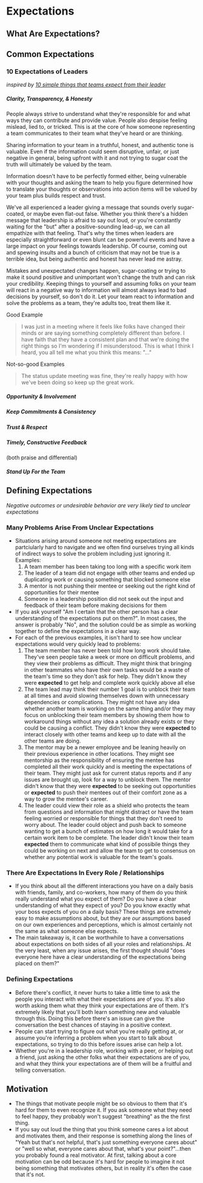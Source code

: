 # Expectations

## What Are Expectations?

## Common Expectations

### 10 Expectations of Leaders
_inspired by [10 simple things that teams expect from their leader](https://www.inc.com/gordon-tredgold/10-simple-things-that-teams-expect-from-their-leader.html)_

##### Clarity, Transparency, & Honesty
People always strive to understand what they're responsible for and what ways they can contribute and provide value. People also despise feeling mislead, lied to, or tricked.  This is at the core of how someone representing a team communicates to their team what they've heard or are thinking.

Sharing information to your team in a truthful, honest, and authentic tone is valuable.  Even if the information could seem disruptive, unfair, or just negative in general, being upfront with it and not trying to sugar coat the truth will ultimately be valued by the team.

Information doesn't have to be perfectly formed either, being vulnerable with your thoughts and asking the team to help you figure determined how to translate your thoughts or observations into action items will be valued by your team plus builds respect and trust.

We've all experienced a leader giving a message that sounds overly sugar-coated, or maybe even flat-out false.  Whether you think there's a hidden message that leadership is afraid to say out loud, or you're constantly waiting for the "but" after a positive-sounding lead-up, we can all empathize with that feeling.  That's why the times when leaders are especially straightforward or even blunt can be powerful events and have a large impact on your feelings towards leadership.  Of course, coming out and spewing insults and a bunch of criticism that may not be true is a terrible idea, but being authentic and honest has never lead me astray.

Mistakes and unexpectated changes happen, sugar-coating or trying to make it sound positive and unimportant won't change the truth and can risk your credibility.  Keeping things to yourself and assuming folks on your team will react in a negative way to information will almost always lead to bad decisions by yourself, so don't do it.  Let your team react to information and solve the problems as a team, they're adults too, treat them like it.

Good Example
> I was just in a meeting where it feels like folks have changed their minds or are saying something completely different than before.  I have faith that they have a consistent plan and that we're doing the right things so I'm wondering if I misunderstood.  This is what I think I heard, you all tell me what you think this means: "..."

Not-so-good Examples
> The status update meeting was fine, they're really happy with how we've been doing so keep up the great work.

##### Opportunity & Involvement

##### Keep Commitments & Consistency

##### Trust & Respect

##### Timely, Constructive Feedback
(both praise and differential)

##### Stand Up For the Team

## Defining Expectations
_Negative outcomes or undesirable behavior are very likely tied to unclear expectations_

### Many Problems Arise From Unclear Expectations
* Situations arising around someone not meeting expectations are partciularly hard to navigate and we often find ourselves trying all kinds of indirect ways to solve the problem including just ignoring it.  Examples:
  1. A team member has been taking too long with a specific work item
  2. The leader of a team did not engage with other teams and ended up duplicating work or causing something that blocked someone else
  3. A mentor is not pushing their mentee or seeking out the right kind of opportunities for their mentee
  4. Someone in a leadership position did not seek out the input and feedback of their team before making decisions for them
* If you ask yourself "Am I certain that the other person has a clear understanding of the expectations put on them?".  In most cases, the answer is probably "No", and the solution could be as simple as working together to define the expectations in a clear way.
* For each of the previous examples, it isn't hard to see how unclear expectations would very quickly lead to problems:
  1. The team member has never been told how long work should take.  They've seen people take a week or more on difficult problems, and they view their problems as difficult. They might think that bringing in other teammates who have their own tasks would be a waste of the team's time so they don't ask for help.  They didn't know they were **expected** to get help and complete work quickly above all else
  2. The team lead may think their number 1 goal is to unblock their team at all times and avoid slowing themselves down with unnecessary dependencies or complications.  They might not have any idea whether another team is working on the same thing and/or they may focus on unblocking their team members by showing them how to workaround things without any idea a solution already exists or they could be causing a conflict. They didn't know they were **expected** to interact closely with other teams and keep up to date with all the other teams are doing.
  3. The mentor may be a newer employee and be leaning heavily on their previous experience in other locations.  They might see mentorship as the responsibility of ensuring the mentee has completed all their work quickly and is meeting the expectations of their team.  They might just ask for current status reports and if any issues are brought up, look for a way to unblock them.  The mentor didn't know that they were **expected** to be seeking out opportunities or **expected** to push their mentees out of their comfort zone as a way to grow the mentee's career.
  4. The leader could view their role as a shield who protects the team from questions and information that might distract or have the team feeling worried or responsible for things that they don't need to worry about.  The leader could object and push back to someone wanting to get a bunch of estimates on how long it would take for a certain work item to be complete.  The leader didn't know their team **expected** them to communicate what kind of possibile things they could be working on next and allow the team to get to consensus on whether any potential work is valuable for the team's goals.

### There Are Expectations In Every Role / Relationships
* If you think about all the different interactions you have on a daily basis with friends, family, and co-workers, how many of them do you think really understand what you expect of them?  Do you have a clear understanding of what they expect of you?  Do you know exactly what your boss expects of you on a daily basis?  These things are extremely easy to make assumptions about, but they are _our_ assumptions based on our own experiences and perceptions, which is almost certainly not the same as what someone else expects.
* The main takeaway is, it can be worthwhile to have a conversations about expectations on both sides of all your roles and relationships.  At the very least, when any issue arises, the first thought should "does everyone here have a clear understanding of the expectations being placed on them?"

### Defining Expectations
* Before there's conflict, it never hurts to take a little time to ask the people you interact with what their expectations are of you.  It's also worth asking them what they think your expectations are of them.  It's extremely likely that you'll both learn something new and valuable through this.  Doing this before there's an issue can give the conversation the best chances of staying in a positive context.
* People can start trying to figure out what you're really getting at, or assume you're inferring a problem when you start to talk about expectations, so trying to do this before issues arise can help a lot.
* Whether you're in a leadership role, working with a peer, or helping out a friend, just asking the other folks what their expectations are of you, and what they think your expectations are of them will be a fruitful and telling conversation.

## Motivation
* The things that motivate people might be so obvious to them that it's hard for them to even recognize it.  If you ask someone what they need to feel happy, they probably won't suggest "breathing" as the the first thing.
* If you say out loud the thing that you think someone cares a lot about and motivates them, and their response is something along the lines of "Yeah but that's not helpful, that's just something everyone cares about" or "well so what, everyone cares about that, what's your point?"...then you probably found a real motivator.  At first, talking about a core motivation can be odd because it's hard for people to imagine it not being something that motivates others, but in reality it's often the case that it's not.
